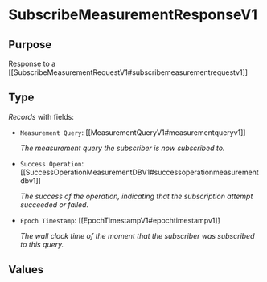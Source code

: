 # SubscribeMeasurementResponseV1

## Purpose

<!-- --8<-- [start:purpose] -->
Response to a [[SubscribeMeasurementRequestV1#subscribemeasurementrequestv1]]
<!-- --8<-- [end:purpose] -->

## Type

<!-- --8<-- [start:type] -->
<div class="type" markdown>


*Records* with fields:
- `Measurement Query`: [[MeasurementQueryV1#measurementqueryv1]]

  *The measurement query the subscriber is now subscribed to.*

- `Success Operation`: [[SuccessOperationMeasurementDBV1#successoperationmeasurementdbv1]]

  *The success of the operation, indicating that the subscription attempt succeeded or failed.*

- `Epoch Timestamp`: [[EpochTimestampV1#epochtimestampv1]]

  *The wall clock time of the moment that the subscriber was subscribed to this query.*



</div>
<!-- --8<-- [end:type] -->

## Values
